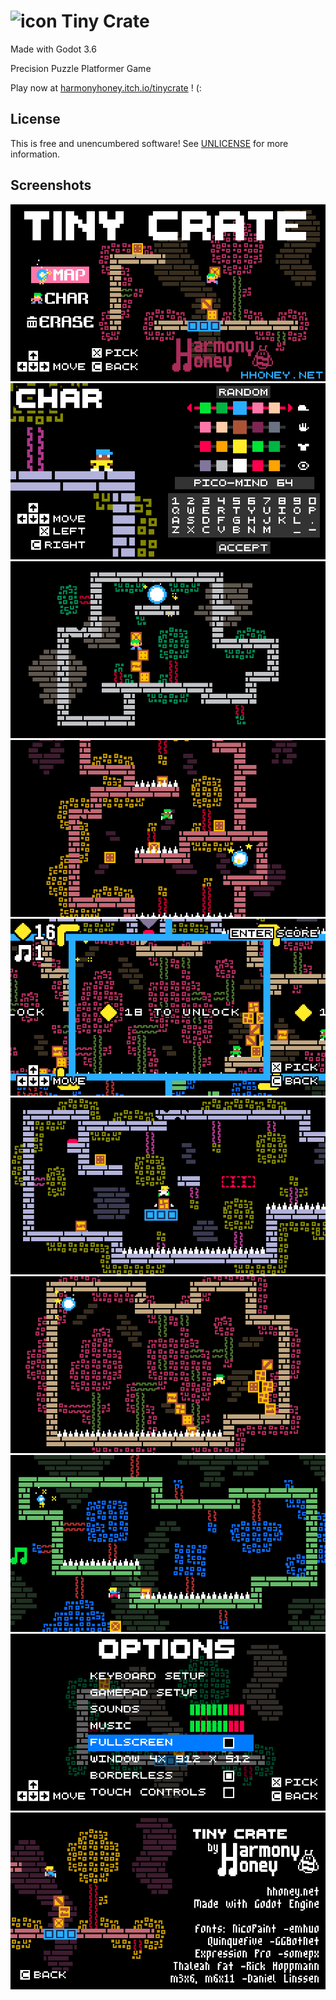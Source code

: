 # ![icon](media/image/icon.png) Tiny Crate
Made with Godot 3.6

Precision Puzzle Platformer Game

Play now at [harmonyhoney.itch.io/tinycrate](https://harmonyhoney.itch.io/tinycrate) ! (:

## License
This is free and unencumbered software! See [UNLICENSE](UNLICENSE) for more information.

## Screenshots
![shot1](media/image/screens/1.png)
![shot2](media/image/screens/2.png)
![shot3](media/image/screens/3.png)
![shot4](media/image/screens/4.png)
![shot5](media/image/screens/5.png)
![shot6](media/image/screens/6.png)
![shot7](media/image/screens/7.png)
![shot8](media/image/screens/8.png)
![shot9](media/image/screens/9.png)
![shot10](media/image/screens/10.png)